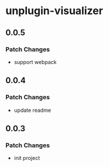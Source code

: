 # unplugin-visualizer

## 0.0.5

### Patch Changes

- support webpack

## 0.0.4

### Patch Changes

- update readme

## 0.0.3

### Patch Changes

- init project
